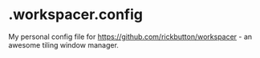 # .workspacer.config
My personal config file for https://github.com/rickbutton/workspacer - an awesome tiling window manager.

